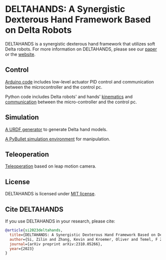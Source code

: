 # DELTAHANDS: A Synergistic Dexterous Hand Framework Based on Delta Robots
DELTAHANDS is a synergistic dexterous hand framework that utilizes soft Delta robots. For more information on DELTAHANDS, please see our [paper](https://arxiv.org/abs/2310.05266) or the [website](https://sites.google.com/view/deltahands/).

## Control
[Arduino code](https://github.com/iamlab-cmu/DeltaHands/tree/main/Arduino) includes low-level actuator PID control and communication between the microcontroller and the control pc.

Python code includes Delta robots' and hands' [kinematics](https://github.com/iamlab-cmu/DeltaHands/blob/main/Teleoperation/Kinematics_Hand.py) and [communication](https://github.com/iamlab-cmu/DeltaHands/blob/main/Teleoperation/DeltaHand.py) between the micro-controller and the control pc.

## Simulation
[A URDF generator](https://github.com/iamlab-cmu/DeltaHands/tree/main/Simulation/urdf_generator) to generate Delta hand models.

[A PyBullet simulation environment](https://github.com/iamlab-cmu/DeltaHands/blob/main/Simulation/grasp.py) for manipulation.

## Teleoperation
[Teleoperation](https://github.com/iamlab-cmu/DeltaHands/blob/main/Teleoperation/realtime_teleop_viz.py) based on leap motion camera.

## License
DELTAHANDS is licensed under [MIT license](LICENSE).

## Cite DELTAHANDS
If you use DELTAHANDS in your research, please cite:
```BibTeX
@article{si2023deltahands,
  title={DELTAHANDS: A Synergistic Dexterous Hand Framework Based on Delta Robots},
  author={Si, Zilin and Zhang, Kevin and Kroemer, Oliver and Temel, F Zeynep},
  journal={arXiv preprint arXiv:2310.05266},
  year={2023}
}
```
